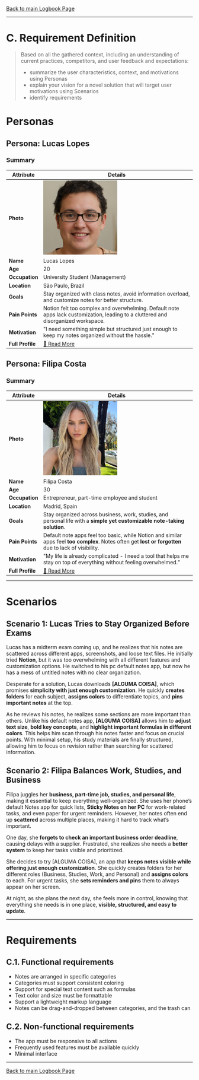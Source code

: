 [Back to main Logbook Page](../hci_logbook.md)

---
# C. Requirement Definition
>	Based on all the gathered context, including an understanding of current practices, competitors, and user feedback and expectations: 
>	- summarize the user characteristics, context, and motivations using Personas
>	- explain your vision for a novel solution that will target user motivations using Scenarios
>	- identify requirements

# Personas

## Persona: Lucas Lopes  

### Summary 

| Attribute        | Details                                                                                                                            |
| ---------------- | ---------------------------------------------------------------------------------------------------------------------------------- |
| **Photo**        | <img src="personas/lucas_lopes.jpg" alt="lucas_lopes" width="200"/>                                                                |
| **Name**         | Lucas Lopes                                                                                                                        |
| **Age**          | 20                                                                                                                                 |
| **Occupation**   | University Student (Management)                                                                                                    |
| **Location**     | São Paulo, Brazil                                                                                                                  |
| **Goals**        | Stay organized with class notes, avoid information overload, and customize notes for better structure.                             |
| **Pain Points**  | Notion felt too complex and overwhelming. Default note apps lack customization, leading to a cluttered and disorganized workspace. |
| **Motivation**   | "I need something simple but structured just enough to keep my notes organized without the hassle."                                |
| **Full Profile** | [📄 Read More](personas/lucas_lopes.md)                                                                                            |

## Persona: Filipa Costa  

### Summary 

| Attribute        | Details                                                                                                                                                |
| ---------------- | ------------------------------------------------------------------------------------------------------------------------------------------------------ |
| **Photo**        | <img src="personas/filipa_costa.jpeg" alt="filipa_costa" width="200"/>                                                                                 |
| **Name**         | Filipa Costa                                                                                                                                           |
| **Age**          | 30                                                                                                                                                     |
| **Occupation**   | Entrepreneur, part-time employee and student                                                                                                           |
| **Location**     | Madrid, Spain                                                                                                                                          |
| **Goals**        | Stay organized across business, work, studies, and personal life with a **simple yet customizable note-taking solution**.                              |
| **Pain Points**  | Default note apps feel too basic, while Notion and similar apps feel **too complex**. Notes often get **lost or forgotten** due to lack of visibility. |
| **Motivation**   | "My life is already complicated - I need a tool that helps me stay on top of everything without feeling overwhelmed."                                  |
| **Full Profile** | [📄 Read More](personas/filipa_costa.md)                                                                                                               |

---

# Scenarios

## Scenario 1: Lucas Tries to Stay Organized Before Exams

Lucas has a midterm exam coming up, and he realizes that his notes are
scattered across different apps, screenshots, and loose text files. He
initially tried **Notion**, but it was too overwhelming with all different
features and customization options. He switched to his pc default notes app,
but now he has a mess of untitled notes with no clear organization.

Desperate for a solution, Lucas downloads **[ALGUMA COISA]**, which promises
**simplicity with just enough customization**. He quickly **creates folders**
for each subject, **assigns colors** to differentiate topics, and **pins
important notes** at the top.

As he reviews his notes, he realizes some sections are more important
than others. Unlike his default notes app, **[ALGUMA COISA]** allows him
to **adjust text size**, **bold key concepts**, and **highlight important
formulas in different colors**. This helps him scan through his notes faster
and focus on crucial points. With minimal setup, his study materials are
finally structured, allowing him to focus on revision rather than searching
for scattered information.

## Scenario 2: Filipa Balances Work, Studies, and Business

Filipa juggles her **business, part-time job, studies, and personal
life**, making it essential to keep everything well-organized. She uses
her phone’s default Notes app for quick lists, **Sticky Notes on her PC**
for work-related tasks, and even paper for urgent reminders. However, her
notes often end up **scattered** across multiple places, making it hard to
track what’s important.

One day, she **forgets to check an important business order deadline**,
causing delays with a supplier. Frustrated, she realizes she needs a **better
system** to keep her tasks visible and prioritized.

She decides to try [ALGUMA COISA], an app that **keeps notes visible while
offering just enough customization**. She quickly creates folders for her
different roles (Business, Studies, Work, and Personal) and **assigns colors**
to each. For urgent tasks, she **sets reminders and pins** them to always
appear on her screen.

At night, as she plans the next day, she feels more in control, knowing
that everything she needs is in one place, **visible, structured, and easy
to update**.

---

# Requirements

## C.1. Functional requirements

- Notes are arranged in specific categories
- Categories must support consistent coloring
- Support for special text content such as formulas
- Text color and size must be formattable
- Support a lightweight markup language
- Notes can be drag-and-dropped between categories, and the trash can


## C.2. Non-functional requirements

- The app must be responsive to all actions
- Frequently used features must be available quickly
- Minimal interface

---
[Back to main Logbook Page](hci_logbook.md)
